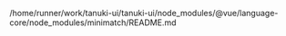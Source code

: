 /home/runner/work/tanuki-ui/tanuki-ui/node_modules/@vue/language-core/node_modules/minimatch/README.md